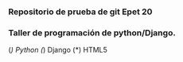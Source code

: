 ### Repositorio de prueba de git Epet 20

### Taller de programación de python/Django.

(*) Python
(*) Django
(*) HTML5
